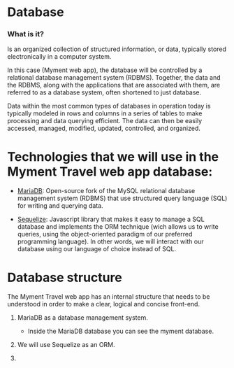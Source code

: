 # Database

### What is it?

Is an organized collection of structured information, or data, typically stored electronically in a computer system.

In this case (Myment web app), the database will be controlled by a relational database management system (RDBMS). Together, the data and the RDBMS, along with the applications that are associated with them, are referred to as a database system, often shortened to just database.

Data within the most common types of databases in operation today is typically modeled in rows and columns in a series of tables to make processing and data querying efficient. The data can then be easily accessed, managed, modified, updated, controlled, and organized.

# Technologies that we will use in the Myment Travel web app database:

- [MariaDB](https://mariadb.com/kb/en/): Open-source fork of the MySQL relational database management system (RDBMS) that use structured query language (SQL) for writing and querying data.

- [Sequelize](https://sequelize.org/): Javascript library that makes it easy to manage a SQL database and implements the ORM technique (wich allows us to write queries, using the object-oriented paradigm of our preferred programming language). In other words, we will interact with our database using our language of choice instead of SQL.

# Database structure

The Myment Travel web app has an internal structure that needs to be understood in order to make a clear, logical and concise front-end.

1. MariaDB as a database management system.
   * Inside the MariaDB database you can see the myment database.

2. We will use Sequelize as an ORM.
3. 